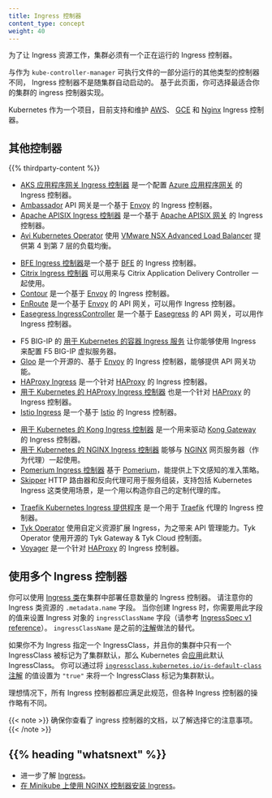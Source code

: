 ```yaml
---
title: Ingress 控制器
content_type: concept
weight: 40
---
```


<!--
title: Ingress Controllers
content_type: concept
weight: 40
-->

<!-- overview -->

<!--
In order for the Ingress resource to work, the cluster must have an ingress controller running. 

Unlike other types of controllers which run as part of the `kube-controller-manager` binary, Ingress controllers 
are not started automatically with a cluster. Use this page to choose the ingress controller implementation 
that best fits your cluster.

Kubernetes as a project supports and maintains [AWS](https://github.com/kubernetes-sigs/aws-load-balancer-controller#readme), [GCE](https://git.k8s.io/ingress-gce/README.md#readme), and
  [nginx](https://git.k8s.io/ingress-nginx/README.md#readme) ingress controllers.
-->
为了让 Ingress 资源工作，集群必须有一个正在运行的 Ingress 控制器。

与作为 `kube-controller-manager` 可执行文件的一部分运行的其他类型的控制器不同，
Ingress 控制器不是随集群自动启动的。
基于此页面，你可选择最适合你的集群的 ingress 控制器实现。

Kubernetes 作为一个项目，目前支持和维护
[AWS](https://github.com/kubernetes-sigs/aws-load-balancer-controller#readme)、
[GCE](https://git.k8s.io/ingress-gce/README.md)
和 [Nginx](https://git.k8s.io/ingress-nginx/README.md#readme) Ingress 控制器。

<!-- body -->

<!--
## Additional controllers
-->
## 其他控制器

{{% thirdparty-content %}}

<!--
* [AKS Application Gateway Ingress Controller](https://docs.microsoft.com/azure/application-gateway/tutorial-ingress-controller-add-on-existing?toc=https%3A%2F%2Fdocs.microsoft.com%2Fen-us%2Fazure%2Faks%2Ftoc.json&bc=https%3A%2F%2Fdocs.microsoft.com%2Fen-us%2Fazure%2Fbread%2Ftoc.json) is an ingress controller that configures the [Azure Application Gateway](https://docs.microsoft.com/azure/application-gateway/overview).
* [Ambassador](https://www.getambassador.io/) API Gateway is an [Envoy](https://www.envoyproxy.io)-based ingress
  controller.
* [Apache APISIX ingress controller](https://github.com/apache/apisix-ingress-controller) is an [Apache APISIX](https://github.com/apache/apisix)-based ingress controller.
* [Avi Kubernetes Operator](https://github.com/vmware/load-balancer-and-ingress-services-for-kubernetes) provides L4-L7 load-balancing using [VMware NSX Advanced Load Balancer](https://avinetworks.com/).
-->
* [AKS 应用程序网关 Ingress 控制器](https://docs.microsoft.com/azure/application-gateway/tutorial-ingress-controller-add-on-existing?toc=https%3A%2F%2Fdocs.microsoft.com%2Fen-us%2Fazure%2Faks%2Ftoc.json&bc=https%3A%2F%2Fdocs.microsoft.com%2Fen-us%2Fazure%2Fbread%2Ftoc.json)
  是一个配置 [Azure 应用程序网关](https://docs.microsoft.com/azure/application-gateway/overview)
  的 Ingress 控制器。
* [Ambassador](https://www.getambassador.io/) API 网关是一个基于
  [Envoy](https://www.envoyproxy.io) 的 Ingress 控制器。
* [Apache APISIX Ingress 控制器](https://github.com/apache/apisix-ingress-controller)
  是一个基于 [Apache APISIX 网关](https://github.com/apache/apisix) 的 Ingress 控制器。
* [Avi Kubernetes Operator](https://github.com/vmware/load-balancer-and-ingress-services-for-kubernetes)
  使用 [VMware NSX Advanced Load Balancer](https://avinetworks.com/)
  提供第 4 到第 7 层的负载均衡。
<!--
* [BFE Ingress Controller](https://github.com/bfenetworks/ingress-bfe) is a [BFE](https://www.bfe-networks.net)-based ingress controller.
* The [Citrix ingress controller](https://github.com/citrix/citrix-k8s-ingress-controller#readme) works with
  Citrix Application Delivery Controller.
* [Contour](https://projectcontour.io/) is an [Envoy](https://www.envoyproxy.io/) based ingress controller.
* [EnRoute](https://getenroute.io/) is an [Envoy](https://www.envoyproxy.io) based API gateway that can run as an ingress controller.
* [Easegress IngressController](https://github.com/megaease/easegress/blob/main/doc/reference/ingresscontroller.md) is an [Easegress](https://megaease.com/easegress/) based API gateway that can run as an ingress controller.
-->
* [BFE Ingress 控制器](https://github.com/bfenetworks/ingress-bfe)是一个基于
  [BFE](https://www.bfe-networks.net) 的 Ingress 控制器。
* [Citrix Ingress 控制器](https://github.com/citrix/citrix-k8s-ingress-controller#readme)
  可以用来与 Citrix Application Delivery Controller 一起使用。
* [Contour](https://projectcontour.io/) 是一个基于 [Envoy](https://www.envoyproxy.io/)
  的 Ingress 控制器。
* [EnRoute](https://getenroute.io/) 是一个基于 [Envoy](https://www.envoyproxy.io)
  的 API 网关，可以用作 Ingress 控制器。
* [Easegress IngressController](https://github.com/megaease/easegress/blob/main/doc/reference/ingresscontroller.md)
  是一个基于 [Easegress](https://megaease.com/easegress/) 的 API 网关，可以用作 Ingress 控制器。
<!--
* F5 BIG-IP [Container Ingress Services for Kubernetes](https://clouddocs.f5.com/containers/latest/userguide/kubernetes/)
  lets you use an Ingress to configure F5 BIG-IP virtual servers.
* [Gloo](https://gloo.solo.io) is an open-source ingress controller based on [Envoy](https://www.envoyproxy.io),
  which offers API gateway functionality.
* [HAProxy Ingress](https://haproxy-ingress.github.io/) is an ingress controller for
  [HAProxy](https://www.haproxy.org/#desc).
* The [HAProxy Ingress Controller for Kubernetes](https://github.com/haproxytech/kubernetes-ingress#readme)
  is also an ingress controller for [HAProxy](https://www.haproxy.org/#desc).
* [Istio Ingress](https://istio.io/latest/docs/tasks/traffic-management/ingress/kubernetes-ingress/)
  is an [Istio](https://istio.io/) based ingress controller.
-->
* F5 BIG-IP 的
  [用于 Kubernetes 的容器 Ingress 服务](https://clouddocs.f5.com/products/connectors/k8s-bigip-ctlr/latest)
  让你能够使用 Ingress 来配置 F5 BIG-IP 虚拟服务器。
* [Gloo](https://gloo.solo.io) 是一个开源的、基于 [Envoy](https://www.envoyproxy.io) 的
  Ingress 控制器，能够提供 API 网关功能。
* [HAProxy Ingress](https://haproxy-ingress.github.io/) 是一个针对
  [HAProxy](https://www.haproxy.org/#desc) 的 Ingress 控制器。
* [用于 Kubernetes 的 HAProxy Ingress 控制器](https://github.com/haproxytech/kubernetes-ingress#readme)
  也是一个针对 [HAProxy](https://www.haproxy.org/#desc) 的 Ingress 控制器。
* [Istio Ingress](https://istio.io/latest/docs/tasks/traffic-management/ingress/kubernetes-ingress/)
  是一个基于 [Istio](https://istio.io/) 的 Ingress 控制器。
<!--
* The [Kong Ingress Controller for Kubernetes](https://github.com/Kong/kubernetes-ingress-controller#readme)
  is an ingress controller driving [Kong Gateway](https://konghq.com/kong/).
* The [NGINX Ingress Controller for Kubernetes](https://www.nginx.com/products/nginx-ingress-controller/)
  works with the [NGINX](https://www.nginx.com/resources/glossary/nginx/) webserver (as a proxy).
* The [Pomerium Ingress Controller](https://www.pomerium.com/docs/k8s/ingress.html) is based on [Pomerium](https://pomerium.com/), which offers context-aware access policy.
* [Skipper](https://opensource.zalando.com/skipper/kubernetes/ingress-controller/) HTTP router and reverse proxy for service composition, including use cases like Kubernetes Ingress, designed as a library to build your custom proxy.
-->
* [用于 Kubernetes 的 Kong Ingress 控制器](https://github.com/Kong/kubernetes-ingress-controller#readme)
  是一个用来驱动 [Kong Gateway](https://konghq.com/kong/) 的 Ingress 控制器。
* [用于 Kubernetes 的 NGINX Ingress 控制器](https://www.nginx.com/products/nginx-ingress-controller/)
  能够与 [NGINX](https://www.nginx.com/resources/glossary/nginx/)
  网页服务器（作为代理）一起使用。
* [Pomerium Ingress 控制器](https://www.pomerium.com/docs/k8s/ingress.html) 
  基于 [Pomerium](https://pomerium.com/)，能提供上下文感知的准入策略。
* [Skipper](https://opensource.zalando.com/skipper/kubernetes/ingress-controller/) HTTP
  路由器和反向代理可用于服务组装，支持包括 Kubernetes Ingress
  这类使用场景，是一个用以构造你自己的定制代理的库。
<!--
* The [Traefik Kubernetes Ingress provider](https://doc.traefik.io/traefik/providers/kubernetes-ingress/) is an
  ingress controller for the [Traefik](https://traefik.io/traefik/) proxy.
* [Tyk Operator](https://github.com/TykTechnologies/tyk-operator) extends Ingress with Custom Resources to bring API Management capabilities to Ingress. Tyk Operator works with the Open Source Tyk Gateway & Tyk Cloud control plane.
* [Voyager](https://appscode.com/products/voyager) is an ingress controller for
  [HAProxy](https://www.haproxy.org/#desc).
-->
* [Traefik Kubernetes Ingress 提供程序](https://doc.traefik.io/traefik/providers/kubernetes-ingress/)
  是一个用于 [Traefik](https://traefik.io/traefik/) 代理的 Ingress 控制器。
* [Tyk Operator](https://github.com/TykTechnologies/tyk-operator)
  使用自定义资源扩展 Ingress，为之带来 API 管理能力。Tyk Operator
  使用开源的 Tyk Gateway & Tyk Cloud 控制面。
* [Voyager](https://appscode.com/products/voyager) 是一个针对
  [HAProxy](https://www.haproxy.org/#desc) 的 Ingress 控制器。

<!--
## Using multiple Ingress controllers
-->
## 使用多个 Ingress 控制器

<!--
You may deploy any number of ingress controllers using [ingress class](/docs/concepts/services-networking/ingress/#ingress-class)
within a cluster. Note the `.metadata.name` of your ingress class resource. When you create an ingress you would need that name to specify the `ingressClassName` field on your Ingress object (refer to [IngressSpec v1 reference](/docs/reference/kubernetes-api/service-resources/ingress-v1/#IngressSpec). `ingressClassName` is a replacement of the older [annotation method](/docs/concepts/services-networking/ingress/#deprecated-annotation).
-->
你可以使用
[Ingress 类](/zh-cn/docs/concepts/services-networking/ingress/#ingress-class)在集群中部署任意数量的
Ingress 控制器。
请注意你的 Ingress 类资源的 `.metadata.name` 字段。
当你创建 Ingress 时，你需要用此字段的值来设置 Ingress 对象的 `ingressClassName` 字段（请参考
[IngressSpec v1 reference](/docs/reference/kubernetes-api/service-resources/ingress-v1/#IngressSpec)）。
`ingressClassName`
是之前的[注解](/zh-cn/docs/concepts/services-networking/ingress/#deprecated-annotation)做法的替代。

<!--
If you do not specify an IngressClass for an Ingress, and your cluster has exactly one IngressClass marked as default, then Kubernetes [applies](/docs/concepts/services-networking/ingress/#default-ingress-class) the cluster's default IngressClass to the Ingress.
You mark an IngressClass as default by setting the [`ingressclass.kubernetes.io/is-default-class` annotation](/docs/reference/labels-annotations-taints/#ingressclass-kubernetes-io-is-default-class) on that IngressClass, with the string value `"true"`.

Ideally, all ingress controllers should fulfill this specification, but the various ingress
controllers operate slightly differently.
-->
如果你不为 Ingress 指定一个 IngressClass，并且你的集群中只有一个 IngressClass 被标记为了集群默认，那么
Kubernetes 会[应用](/zh-cn/docs/concepts/services-networking/ingress/#default-ingress-class)此默认
IngressClass。
你可以通过将
[`ingressclass.kubernetes.io/is-default-class` 注解](/zh-cn/docs/reference/labels-annotations-taints/#ingressclass-kubernetes-io-is-default-class)
的值设置为 `"true"` 来将一个 IngressClass 标记为集群默认。

理想情况下，所有 Ingress 控制器都应满足此规范，但各种 Ingress 控制器的操作略有不同。

<!--
Make sure you review your ingress controller's documentation to understand the caveats of choosing it.
-->
{{< note >}}
确保你查看了 ingress 控制器的文档，以了解选择它的注意事项。
{{< /note >}}

## {{% heading "whatsnext" %}}

<!--
* Learn more about [Ingress](/docs/concepts/services-networking/ingress/).
* [Set up Ingress on Minikube with the NGINX Controller](/docs/tasks/access-application-cluster/ingress-minikube).
-->
* 进一步了解 [Ingress](/zh-cn/docs/concepts/services-networking/ingress/)。
* [在 Minikube 上使用 NGINX 控制器安装 Ingress](/zh-cn/docs/tasks/access-application-cluster/ingress-minikube)。

